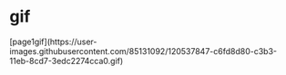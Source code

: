 # gif
<div class="rect"></div>[page1gif](https://user-images.githubusercontent.com/85131092/120537847-c6fd8d80-c3b3-11eb-8cd7-3edc2274cca0.gif)

